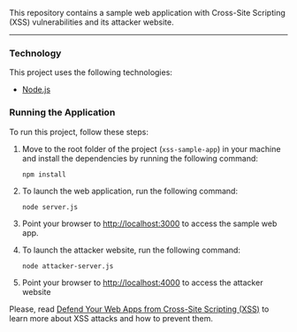 This repository contains a sample web application with Cross-Site Scripting (XSS) vulnerabilities and its attacker website.

---
### Technology

This project uses the following technologies:

-  [Node.js](https://nodejs.org/)

### Running the Application

To run this project, follow these steps:


1. Move to the root folder of the project (`xss-sample-app`) in your machine and install the dependencies by running the following command:

   ```shell
   npm install
   ```

2. To launch the web application, run the following command:

   ```shell
   node server.js
   ```

3. Point your browser to [http://localhost:3000](http://localhost:3000) to access the sample web app.

4. To launch the attacker website, run the following command:

   ```shell
   node attacker-server.js
   ```

5. Point your browser to [http://localhost:4000](http://localhost:4000/) to access the attacker website



Please, read [Defend Your Web Apps from Cross-Site Scripting (XSS)](https://auth0.com/blog/cross-site-scripting-xss/) to learn more about XSS attacks and how to prevent them.
